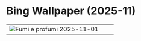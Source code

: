 # Bing Wallpaper (2025-11)

|  |  |  |
|:---:|:---:|:---:|
| ![](https://www.bing.com/th?id=OHR.BisonSprings_IT-IT4205256619_400x240.jpg "Fumi e profumi") 2025-11-01 |  |  |
